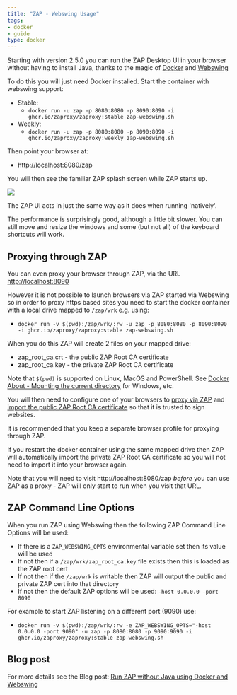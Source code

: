 ```yaml
---
title: "ZAP - Webswing Usage"
tags: 
- docker
- guide
type: docker
---
```



Starting with version 2.5.0 you can run the ZAP Desktop UI in your browser without having to install Java, thanks to the magic of [Docker](https://www.docker.com/) and [Webswing](https://www.webswing.org)

To do this you will just need Docker installed. Start the container with webswing support:
* Stable: 
  * `docker run -u zap -p 8080:8080 -p 8090:8090 -i ghcr.io/zaproxy/zaproxy:stable zap-webswing.sh`
* Weekly: 
  * `docker run -u zap -p 8080:8080 -p 8090:8090 -i ghcr.io/zaproxy/zaproxy:weekly zap-webswing.sh`

Then point your browser at: 
  * http://localhost:8080/zap

You will then see the familiar ZAP splash screen while ZAP starts up.

![](/img/docs/docker/ZAP-webswing.png)

The ZAP UI acts in just the same way as it does when running 'natively'.

The performance is surprisingly good, although a little bit slower. You can still move and resize the windows and some (but not all) of the keyboard shortcuts will work.

## Proxying through ZAP

You can even proxy your browser through ZAP, via the URL [http://localhost:8090](http://localhost:8090)

However it is not possible to launch browsers via ZAP started via Webswing so in order to proxy https based sites you need to start the docker container with a local drive mapped to `/zap/wrk` e.g. using:

*  `docker run -v $(pwd):/zap/wrk/:rw -u zap -p 8080:8080 -p 8090:8090 -i ghcr.io/zaproxy/zaproxy:stable zap-webswing.sh`

When you do this ZAP will create 2 files on your mapped drive:

* zap_root_ca.crt - the public ZAP Root CA certificate
* zap_root_ca.key - the private ZAP Root CA certificate

Note that `$(pwd)` is supported on Linux, MacOS and PowerShell.
See [Docker About - Mounting the current directory](/docs/docker/about/#mounting-the-current-directory) for Windows, etc.

You will then need to configure one of your browsers to [proxy via ZAP](/docs/desktop/start/proxies/) 
and [import the public ZAP Root CA certificate](/docs/desktop/addons/network/options/servercertificates/#install) so that it is trusted to sign websites.

It is recommended that you keep a separate browser profile for proxying through ZAP.

If you restart the docker container using the same mapped drive then ZAP will automatically import the private ZAP Root CA certificate 
so you will not need to import it into your browser again.


Note that you will need to visit http://localhost:8080/zap _before_ you can use ZAP as a proxy - ZAP will only start to run when you visit that URL.

## ZAP Command Line Options

When you run ZAP using Webswing then the following ZAP Command Line Options will be used:

* If there is a `ZAP_WEBSWING_OPTS` environmental variable set then its value will be used
* If not then if a `/zap/wrk/zap_root_ca.key` file exists then this is loaded as the ZAP root cert
* If not then if the `/zap/wrk` is writable then ZAP will output the public and private ZAP cert into that directory
* If not then the default ZAP options will be used: `-host 0.0.0.0 -port 8090`

For example to start ZAP listening on a different port (9090) use:
  * `docker run -v $(pwd):/zap/wrk/:rw -e ZAP_WEBSWING_OPTS="-host 0.0.0.0 -port 9090" -u zap -p 8080:8080 -p 9090:9090 -i ghcr.io/zaproxy/zaproxy:stable zap-webswing.sh`

## Blog post
  
For more details see the Blog post: [Run ZAP without Java using Docker and Webswing](/blog/2021-02-03-run-zap-without-java-using-docker-and-webswing/)
